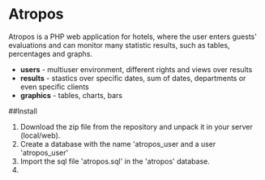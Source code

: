 Atropos
=======

Atropos is a PHP web application for hotels, where the user enters guests' evaluations and can monitor many statistic results, such as tables, percentages and graphs.

* **users** - multiuser environment, different rights and views over results
* **results** - stastics over specific dates, sum of dates, departments or even specific clients
* **graphics** - tables, charts, bars

##Install
1. Download the zip file from the repository and unpack it in your server (local/web).
2. Create a database with the name 'atropos_user and a user 'atropos_user'
3. Import the sql file 'atropos.sql' in the 'atropos' database.
4. 
